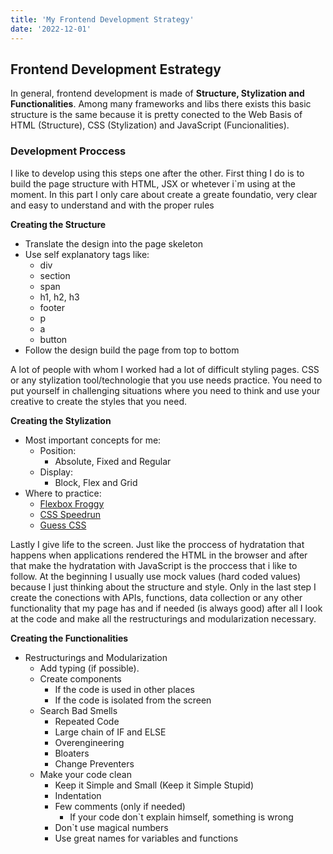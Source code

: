 ```yaml
---
title: 'My Frontend Development Strategy'
date: '2022-12-01'
---
```


## Frontend Development Estrategy

In general, frontend development is made of **Structure, Stylization and Functionalities**. Among many frameworks and libs there exists this basic structure is the same because it is pretty conected to the Web Basis of HTML (Structure), CSS (Stylization) and JavaScript (Funcionalities).

### Development Proccess

I like to develop using this steps one after the other. First thing I do is to build the page structure with HTML, JSX or whetever i`m using at the moment. In this part I only care about create a greate foundatio, very clear and easy to understand and with the proper rules 

**Creating the Structure**

  - Translate the design into the page skeleton
  - Use self explanatory tags like:
    - div
    - section
    - span
    - h1, h2, h3
    - footer
    - p
    - a
    - button
  - Follow the design build the page from top to bottom

A lot of people with whom I worked had a lot of difficult styling pages. CSS or any stylization tool/technologie that you use needs practice. You need to put yourself in challenging situations where you need to think and use your creative to create the styles that you need.

**Creating the Stylization**

  - Most important concepts for me:
    - Position:
      - Absolute, Fixed and Regular
    - Display: 
      - Block, Flex and Grid
  - Where to practice: 
    - [Flexbox Froggy](https://flexboxfroggy.com/)
    - [CSS Speedrun](https://css-speedrun.netlify.app/)
    - [Guess CSS](https://www.guess-css.app/)
  
Lastly I give life to the screen. Just like the proccess of hydratation that happens when applications rendered the HTML in the browser and after that make the hydratation with JavaScript is the proccess that i like to follow. At the beginning I usually use mock values (hard coded values) because I just thinking about the structure and style. Only in the last step I create the conections with APIs, functions, data collection or any other functionality that my page has and if needed (is always good) after all I look at the code and make all the restructurings and modularization necessary.

**Creating the Functionalities**

  - Restructurings and Modularization
    - Add typing (if possible).
    - Create components
        - If the code is used in other places
        - If the code is isolated from the screen
    - Search Bad Smells
        - Repeated Code
        - Large chain of IF and ELSE
        - Overengineering
        - Bloaters
        - Change Preventers
    - Make your code clean
        - Keep it Simple and Small (Keep it Simple Stupid)
        - Indentation
        - Few comments (only if needed)
            - If your code don`t explain himself, something is wrong
        - Don`t use magical numbers
        - Use great names for variables and functions 